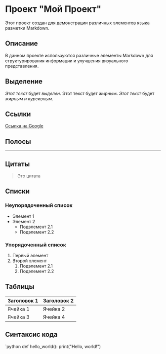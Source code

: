 # Проект "Мой Проект"

Этот проект создан для демонстрации различных элементов языка разметки Markdown.

## Описание

В данном проекте используются различные элементы Markdown для структурирования информации и улучшения визуального представления.

## Выделение

*Этот текст* будет *выделен*.
Этот текст будет жирным.
*Этот текст* будет *жирным и курсивным*.

## Ссылки

[Ссылка на Google](https://www.google.com)

## Полосы

---

## Цитаты

> Это цитата

## Списки

### Неупорядоченный список
- Элемент 1
- Элемент 2
  - Подэлемент 2.1
  - Подэлемент 2.2

### Упорядоченный список
1. Первый элемент
2. Второй элемент
   1. Подэлемент 2.1
   2. Подэлемент 2.2

## Таблицы

| Заголовок 1 | Заголовок 2 |
|-------------|-------------|
| Ячейка 1    | Ячейка 2    |
| Ячейка 3    | Ячейка 4    |

## Синтаксис кода

`python
def hello_world():
    print("Hello, world!")
